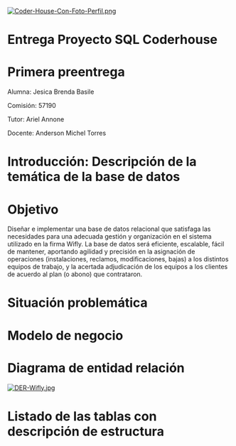 [![Coder-House-Con-Foto-Perfil.png](https://i.postimg.cc/gJ7DPWp7/Coder-House-Con-Foto-Perfil.png)](https://postimg.cc/MMyRygv0)

# Entrega Proyecto SQL Coderhouse

# Primera preentrega

Alumna: Jesica Brenda Basile

Comisión: 57190

Tutor: Ariel Annone

Docente: Anderson Michel Torres

# Introducción: Descripción de la temática de la base de datos

# Objetivo

Diseñar e implementar una base de datos relacional que satisfaga las necesidades para una adecuada gestión y organización en el sistema utilizado en la firma Wifly. La base de datos será eficiente, escalable, fácil de mantener, aportando agilidad y precisión en la asignación de operaciones (instalaciones, reclamos, modificaciones, bajas) a los distintos equipos de trabajo, y la acertada adjudicación de los equipos a los clientes de acuerdo al plan (o abono) que contrataron.

# Situación problemática

# Modelo de negocio

# Diagrama de entidad relación

[![DER-Wifly.jpg](https://i.postimg.cc/zX8MbDY1/DER-Wifly.jpg)](https://postimg.cc/V5Z428N7)

# Listado de las tablas con descripción de estructura


